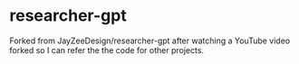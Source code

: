 # researcher-gpt

Forked from  JayZeeDesign/researcher-gpt after watching a YouTube video forked so I can refer the the code for other projects.

